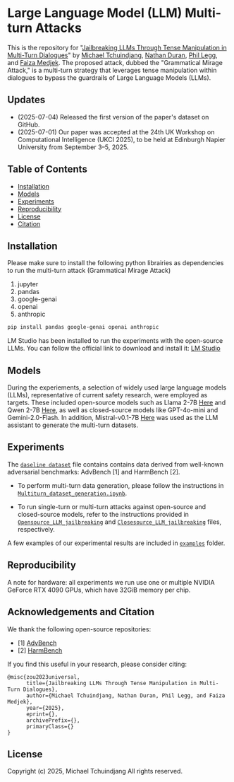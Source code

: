 
# Large Language Model (LLM) Multi-turn Attacks

This is the repository for "[Jailbreaking LLMs Through Tense Manipulation
 in Multi-Turn Dialogues](<Insert Link Here>)" by [Michael Tchuindjang](<Insert Link Here>), [Nathan Duran](<Insert Link Here>), [Phil Legg](<Insert Link Here>), and [Faiza Medjek](<Insert Link Here>). The proposed attack, dubbed the "Grammatical Mirage Attack," is a multi-turn strategy that leverages tense manipulation within dialogues to bypass the guardrails of Large Language Models (LLMs).



## Updates
- (2025-07-04) Released the first version of the paper's dataset on GitHub.
- (2025-07-01) Our paper was accepted at the 24th UK Workshop on Computational Intelligence (UKCI 2025), to be held at Edinburgh Napier University from September 3–5, 2025.


## Table of Contents

- [Installation](#installation)
- [Models](#models)
- [Experiments](#experiments)
- [Reproducibility](#reproducibility)
- [License](#license)
- [Citation](#citation)

## Installation

Please make sure to install the following python librairies as dependencies to run the multi-turn attack (Grammatical Mirage Attack)

1. jupyter
2. pandas
3. google-genai
4. openai
5. anthropic

```bash
pip install pandas google-genai openai anthropic
```

LM Studio has been installed to run the experiments with the open-source LLMs. You can follow the official link to download and install it: [LM Studio](https://lmstudio.ai/)


## Models

During the experiements, a selection of widely used large language models (LLMs), representative of current safety research, were employed as targets. These included open-source models such as Llama 2-7B [Here](https://huggingface.co/TheBloke/Llama-2-7B-Chat-GGUF) and Qwen 2-7B [Here](https://huggingface.co/Qwen/Qwen2-7B-Instruct-GGUF), as well as closed-source models like GPT-4o-mini and Gemini-2.0-Flash. In addition, Mistral-v0.1-7B [Here](https://huggingface.co/TheBloke/Mistral-7B-Instruct-v0.1-GGUF) was used as the LLM assistant to generate the multi-turn datasets. 

## Experiments 

The [`daseline dataset`](Baseline_Dataset_Advbench_HarmBench.csv) file contains contains data derived from well-known adversarial benchmarks: AdvBench [1] and HarmBench [2].

 - To perform multi-turn data generation, please follow the instructions in [`Multiturn_dataset_generation.ipynb`](Multiturn_dataset_generation.ipynb).

 - To run single-turn or multi-turn attacks against open-source and closed-source models, refer to the instructions provided in [`Opensource_LLM_jailbreaking`](Opensource_LLM_jailbreaking) and [`Closesource_LLM_jailbreaking`](Closesource_LLM_jailbreaking) files, respectively.

A few examples of our experimental results are included in [`examples`](examples) folder.

## Reproducibility

A note for hardware: all experiments we run use one or multiple NVIDIA GeForce RTX 4090 GPUs, which have 32GiB memory per chip. 

## Acknowledgements and Citation

We thank the following open-source repositories:
- [1] [AdvBench](https://github.com/llm-attacks/llm-attacks)
- [2] [HarmBench](https://github.com/centerforaisafety/HarmBench)

If you find this useful in your research, please consider citing:

```
@misc{zou2023universal,
      title={Jailbreaking LLMs Through Tense Manipulation in Multi-Turn Dialogues}, 
      author={Michael Tchuindjang, Nathan Duran, Phil Legg, and Faiza Medjek},
      year={2025},
      eprint={},
      archivePrefix={},
      primaryClass={}
}
```

## License
Copyright (c) 2025, Michael Tchuindjang 
All rights reserved.
